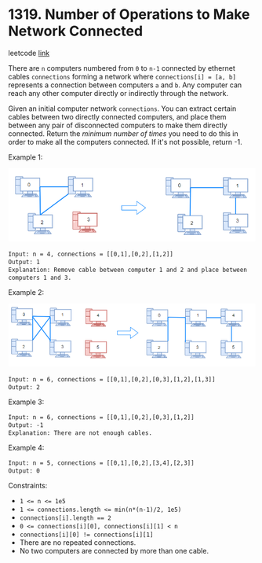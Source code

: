 # 1319. Number of Operations to Make Network Connected

leetcode [link][problem]

There are `n` computers numbered from `0` to `n-1` connected by ethernet cables `connections` forming a network where `connections[i] = [a, b]` represents a connection between computers `a` and `b`. Any computer can reach any other computer directly or indirectly through the network.

Given an initial computer network `connections`. You can extract certain cables between two directly connected computers, and place them between any pair of disconnected computers to make them directly connected. Return the *minimum number of times* you need to do this in order to make all the computers connected. If it's not possible, return -1.

Example 1:

![ex1](assets\sample_1_1677.png "ex1")

```
Input: n = 4, connections = [[0,1],[0,2],[1,2]]
Output: 1
Explanation: Remove cable between computer 1 and 2 and place between computers 1 and 3.
```

Example 2:

![ex2](assets\sample_2_1677.png "ex2")

```
Input: n = 6, connections = [[0,1],[0,2],[0,3],[1,2],[1,3]]
Output: 2
```

Example 3:

```
Input: n = 6, connections = [[0,1],[0,2],[0,3],[1,2]]
Output: -1
Explanation: There are not enough cables.
```

Example 4:

```
Input: n = 5, connections = [[0,1],[0,2],[3,4],[2,3]]
Output: 0
```

Constraints:

* `1 <= n <= 1e5`
* `1 <= connections.length <= min(n*(n-1)/2, 1e5)`
* `connections[i].length == 2`
* `0 <= connections[i][0], connections[i][1] < n`
* `connections[i][0] != connections[i][1]`
* There are no repeated connections.
* No two computers are connected by more than one cable.

[problem]: https://leetcode.com/problems/number-of-operations-to-make-network-connected/
